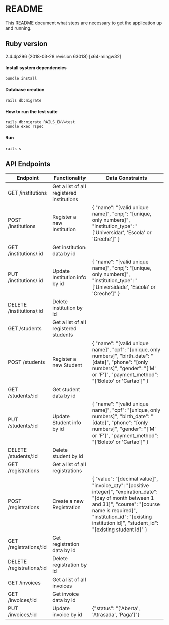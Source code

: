 # README

This README document what steps are necessary to get the
application up and running.

## Ruby version
2.4.4p296 (2018-03-28 revision 63013) [x64-mingw32]

#### Install system dependencies
```
bundle install
```

#### Database creation
```
rails db:migrate
```

#### How to run the test suite
```
rails db:migrate RAILS_ENV=test
bundle exec rspec
```

#### Run
```
rails s
```

## API Endpoints
| Endpoint | Functionality | Data Constraints |
| --- | --- | --- |
| GET /institutions | Get a list of all registered institutions | |
| POST /institutions | Register a new Institution | { "name": "[valid unique name]", "cnpj": "[unique, only numbers]", "institution_type": "['Universidar', 'Escola' or 'Creche']" } |
| GET /institutions/:id | Get institution data by id |   |
| PUT /institutions/:id | Update Institution info by id | { "name": "[valid unique name]", "cnpj": "[unique, only numbers]", "institution_type": "['Universidade', 'Escola' or 'Creche']" } |
| DELETE /institutions/:id  | Delete institution by id | |
| GET /students | Get a list of all registered students | |
| POST /students | Register a new Student | { "name": "[valid unique name]", "cpf": "[unique, only numbers]", "birth_date": "[date]", "phone": "[only numbers]", "gender": "['M' or 'F']", "payment_method": "['Boleto' or 'Cartao']" } |
| GET /students/:id | Get student data by id |   |
| PUT /students/:id | Update Student info by id | { "name": "[valid unique name]", "cpf": "[unique, only numbers]", "birth_date": "[date]", "phone": "[only numbers]", "gender": "['M' or 'F']", "payment_method": "['Boleto' or 'Cartao']" } |
| DELETE /students/:id  | Delete student by id | |
| GET /registrations | Get a list of all registrations | |
| POST /registrations | Create a new Registration | { "value": "[decimal value]", "invoice_qty": "[positive integer]", "expiration_date": "[day of month between 1 and 31]", "course": "[course name is required]", "institution_id": "[existing institution id]", "student_id": "[existing student id]" } |
| GET /registrations/:id | Get registration data by id |   |
| DELETE /registrations/:id  | Delete registration by id | |
| GET /invoices | Get a list of all invoices | |
| GET /invoices/:id | Get invoice data by id |   |
| PUT /invoices/:id  | Update invoice by id | {"status": "['Aberta', 'Atrasada', 'Paga']"} |
